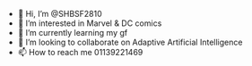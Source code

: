 - 👋 Hi, I’m @SHBSF2810
- 👀 I’m interested in Marvel & DC comics
- 🌱 I’m currently learning my gf
- 💞️ I’m looking to collaborate on Adaptive Artificial Intelligence
- 📫 How to reach me 01139221469

<!---
SHBSF2810/SHBSF2810 is a ✨ special ✨ repository because its `README.md` (this file) appears on your GitHub profile.
You can click the Preview link to take a look at your changes.
--->
